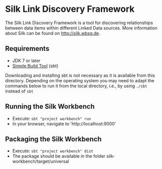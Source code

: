 # Silk Link Discovery Framework

The Silk Link Discovery Framework is a tool for discovering relationships between data items
within different Linked Data sources. More information about Silk can be found on http://silk.wbsg.de.

## Requirements

- JDK 7 or later
- [Simple Build Tool](http://www.scala-sbt.org/) (sbt)

Downloading and installing sbt is not necessary as it is available from this directory. Depending on the operating system you may need to adapt the commands below to run it from the local directory, i.e., by using `./sbt` instead of `sbt`

## Running the Silk Workbench

- Execute: `sbt "project workbench" run`
- In your browser, navigate to 'http://localhost:9000'

## Packaging the Silk Workbench

- Execute: `sbt "project workbench" dist`
- The package should be available in the folder silk-workbench/target/universal
